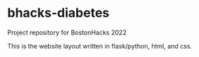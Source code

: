 # bhacks-diabetes
Project repository for BostonHacks 2022

This is the website layout written in flask/python, html, and css.
